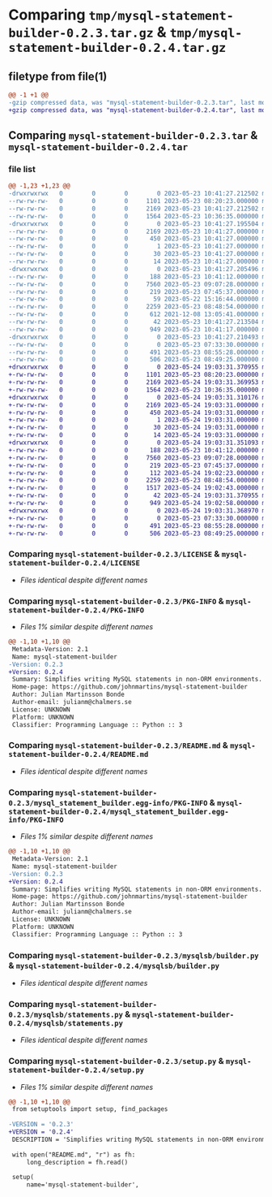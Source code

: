 # Comparing `tmp/mysql-statement-builder-0.2.3.tar.gz` & `tmp/mysql-statement-builder-0.2.4.tar.gz`

## filetype from file(1)

```diff
@@ -1 +1 @@
-gzip compressed data, was "mysql-statement-builder-0.2.3.tar", last modified: Tue May 23 10:41:27 2023, max compression
+gzip compressed data, was "mysql-statement-builder-0.2.4.tar", last modified: Wed May 24 19:03:31 2023, max compression
```

## Comparing `mysql-statement-builder-0.2.3.tar` & `mysql-statement-builder-0.2.4.tar`

### file list

```diff
@@ -1,23 +1,23 @@
-drwxrwxrwx   0        0        0        0 2023-05-23 10:41:27.212502 mysql-statement-builder-0.2.3/
--rw-rw-rw-   0        0        0     1101 2023-05-23 08:20:23.000000 mysql-statement-builder-0.2.3/LICENSE
--rw-rw-rw-   0        0        0     2169 2023-05-23 10:41:27.212502 mysql-statement-builder-0.2.3/PKG-INFO
--rw-rw-rw-   0        0        0     1564 2023-05-23 10:36:35.000000 mysql-statement-builder-0.2.3/README.md
-drwxrwxrwx   0        0        0        0 2023-05-23 10:41:27.195504 mysql-statement-builder-0.2.3/mysql_statement_builder.egg-info/
--rw-rw-rw-   0        0        0     2169 2023-05-23 10:41:27.000000 mysql-statement-builder-0.2.3/mysql_statement_builder.egg-info/PKG-INFO
--rw-rw-rw-   0        0        0      450 2023-05-23 10:41:27.000000 mysql-statement-builder-0.2.3/mysql_statement_builder.egg-info/SOURCES.txt
--rw-rw-rw-   0        0        0        1 2023-05-23 10:41:27.000000 mysql-statement-builder-0.2.3/mysql_statement_builder.egg-info/dependency_links.txt
--rw-rw-rw-   0        0        0       30 2023-05-23 10:41:27.000000 mysql-statement-builder-0.2.3/mysql_statement_builder.egg-info/requires.txt
--rw-rw-rw-   0        0        0       14 2023-05-23 10:41:27.000000 mysql-statement-builder-0.2.3/mysql_statement_builder.egg-info/top_level.txt
-drwxrwxrwx   0        0        0        0 2023-05-23 10:41:27.205496 mysql-statement-builder-0.2.3/mysqlsb/
--rw-rw-rw-   0        0        0      188 2023-05-23 10:41:12.000000 mysql-statement-builder-0.2.3/mysqlsb/__init__.py
--rw-rw-rw-   0        0        0     7560 2023-05-23 09:07:28.000000 mysql-statement-builder-0.2.3/mysqlsb/builder.py
--rw-rw-rw-   0        0        0      219 2023-05-23 07:45:37.000000 mysql-statement-builder-0.2.3/mysqlsb/configuration.py
--rw-rw-rw-   0        0        0       59 2023-05-22 15:16:44.000000 mysql-statement-builder-0.2.3/mysqlsb/exceptions.py
--rw-rw-rw-   0        0        0     2259 2023-05-23 08:48:54.000000 mysql-statement-builder-0.2.3/mysqlsb/statements.py
--rw-rw-rw-   0        0        0      612 2021-12-08 13:05:41.000000 mysql-statement-builder-0.2.3/mysqlsb/utils.py
--rw-rw-rw-   0        0        0       42 2023-05-23 10:41:27.213504 mysql-statement-builder-0.2.3/setup.cfg
--rw-rw-rw-   0        0        0      949 2023-05-23 10:41:17.000000 mysql-statement-builder-0.2.3/setup.py
-drwxrwxrwx   0        0        0        0 2023-05-23 10:41:27.210493 mysql-statement-builder-0.2.3/tests/
--rw-rw-rw-   0        0        0        0 2023-05-23 07:33:30.000000 mysql-statement-builder-0.2.3/tests/__init__.py
--rw-rw-rw-   0        0        0      491 2023-05-23 08:55:28.000000 mysql-statement-builder-0.2.3/tests/test_builder.py
--rw-rw-rw-   0        0        0      506 2023-05-23 08:49:25.000000 mysql-statement-builder-0.2.3/tests/test_statements.py
+drwxrwxrwx   0        0        0        0 2023-05-24 19:03:31.370955 mysql-statement-builder-0.2.4/
+-rw-rw-rw-   0        0        0     1101 2023-05-23 08:20:23.000000 mysql-statement-builder-0.2.4/LICENSE
+-rw-rw-rw-   0        0        0     2169 2023-05-24 19:03:31.369953 mysql-statement-builder-0.2.4/PKG-INFO
+-rw-rw-rw-   0        0        0     1564 2023-05-23 10:36:35.000000 mysql-statement-builder-0.2.4/README.md
+drwxrwxrwx   0        0        0        0 2023-05-24 19:03:31.310176 mysql-statement-builder-0.2.4/mysql_statement_builder.egg-info/
+-rw-rw-rw-   0        0        0     2169 2023-05-24 19:03:31.000000 mysql-statement-builder-0.2.4/mysql_statement_builder.egg-info/PKG-INFO
+-rw-rw-rw-   0        0        0      450 2023-05-24 19:03:31.000000 mysql-statement-builder-0.2.4/mysql_statement_builder.egg-info/SOURCES.txt
+-rw-rw-rw-   0        0        0        1 2023-05-24 19:03:31.000000 mysql-statement-builder-0.2.4/mysql_statement_builder.egg-info/dependency_links.txt
+-rw-rw-rw-   0        0        0       30 2023-05-24 19:03:31.000000 mysql-statement-builder-0.2.4/mysql_statement_builder.egg-info/requires.txt
+-rw-rw-rw-   0        0        0       14 2023-05-24 19:03:31.000000 mysql-statement-builder-0.2.4/mysql_statement_builder.egg-info/top_level.txt
+drwxrwxrwx   0        0        0        0 2023-05-24 19:03:31.351093 mysql-statement-builder-0.2.4/mysqlsb/
+-rw-rw-rw-   0        0        0      188 2023-05-23 10:41:12.000000 mysql-statement-builder-0.2.4/mysqlsb/__init__.py
+-rw-rw-rw-   0        0        0     7560 2023-05-23 09:07:28.000000 mysql-statement-builder-0.2.4/mysqlsb/builder.py
+-rw-rw-rw-   0        0        0      219 2023-05-23 07:45:37.000000 mysql-statement-builder-0.2.4/mysqlsb/configuration.py
+-rw-rw-rw-   0        0        0      112 2023-05-24 19:02:23.000000 mysql-statement-builder-0.2.4/mysqlsb/exceptions.py
+-rw-rw-rw-   0        0        0     2259 2023-05-23 08:48:54.000000 mysql-statement-builder-0.2.4/mysqlsb/statements.py
+-rw-rw-rw-   0        0        0     1517 2023-05-24 19:02:43.000000 mysql-statement-builder-0.2.4/mysqlsb/utils.py
+-rw-rw-rw-   0        0        0       42 2023-05-24 19:03:31.370955 mysql-statement-builder-0.2.4/setup.cfg
+-rw-rw-rw-   0        0        0      949 2023-05-24 19:02:58.000000 mysql-statement-builder-0.2.4/setup.py
+drwxrwxrwx   0        0        0        0 2023-05-24 19:03:31.368970 mysql-statement-builder-0.2.4/tests/
+-rw-rw-rw-   0        0        0        0 2023-05-23 07:33:30.000000 mysql-statement-builder-0.2.4/tests/__init__.py
+-rw-rw-rw-   0        0        0      491 2023-05-23 08:55:28.000000 mysql-statement-builder-0.2.4/tests/test_builder.py
+-rw-rw-rw-   0        0        0      506 2023-05-23 08:49:25.000000 mysql-statement-builder-0.2.4/tests/test_statements.py
```

### Comparing `mysql-statement-builder-0.2.3/LICENSE` & `mysql-statement-builder-0.2.4/LICENSE`

 * *Files identical despite different names*

### Comparing `mysql-statement-builder-0.2.3/PKG-INFO` & `mysql-statement-builder-0.2.4/PKG-INFO`

 * *Files 1% similar despite different names*

```diff
@@ -1,10 +1,10 @@
 Metadata-Version: 2.1
 Name: mysql-statement-builder
-Version: 0.2.3
+Version: 0.2.4
 Summary: Simplifies writing MySQL statements in non-ORM environments.
 Home-page: https://github.com/johnmartins/mysql-statement-builder
 Author: Julian Martinsson Bonde
 Author-email: julianm@chalmers.se
 License: UNKNOWN
 Platform: UNKNOWN
 Classifier: Programming Language :: Python :: 3
```

### Comparing `mysql-statement-builder-0.2.3/README.md` & `mysql-statement-builder-0.2.4/README.md`

 * *Files identical despite different names*

### Comparing `mysql-statement-builder-0.2.3/mysql_statement_builder.egg-info/PKG-INFO` & `mysql-statement-builder-0.2.4/mysql_statement_builder.egg-info/PKG-INFO`

 * *Files 1% similar despite different names*

```diff
@@ -1,10 +1,10 @@
 Metadata-Version: 2.1
 Name: mysql-statement-builder
-Version: 0.2.3
+Version: 0.2.4
 Summary: Simplifies writing MySQL statements in non-ORM environments.
 Home-page: https://github.com/johnmartins/mysql-statement-builder
 Author: Julian Martinsson Bonde
 Author-email: julianm@chalmers.se
 License: UNKNOWN
 Platform: UNKNOWN
 Classifier: Programming Language :: Python :: 3
```

### Comparing `mysql-statement-builder-0.2.3/mysqlsb/builder.py` & `mysql-statement-builder-0.2.4/mysqlsb/builder.py`

 * *Files identical despite different names*

### Comparing `mysql-statement-builder-0.2.3/mysqlsb/statements.py` & `mysql-statement-builder-0.2.4/mysqlsb/statements.py`

 * *Files identical despite different names*

### Comparing `mysql-statement-builder-0.2.3/setup.py` & `mysql-statement-builder-0.2.4/setup.py`

 * *Files 1% similar despite different names*

```diff
@@ -1,10 +1,10 @@
 from setuptools import setup, find_packages
 
-VERSION = '0.2.3'
+VERSION = '0.2.4'
 DESCRIPTION = 'Simplifies writing MySQL statements in non-ORM environments.'
 
 with open("README.md", "r") as fh:
     long_description = fh.read()
 
 setup(
     name='mysql-statement-builder',
```

